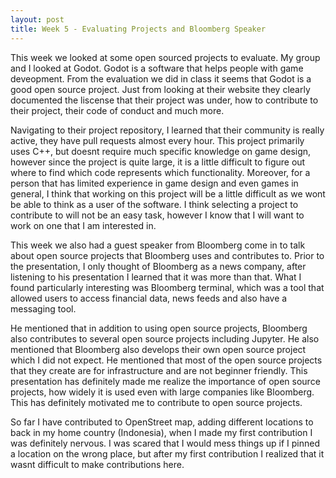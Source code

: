 ```yaml
---
layout: post
title: Week 5 - Evaluating Projects and Bloomberg Speaker
---
```


This week we looked at some open sourced projects to evaluate. My group and I looked at Godot. Godot is a software that helps
people with game deveopment. From the evaluation we did in class it seems that Godot is a good open source project. Just from 
looking at their website they clearly documented the liscense that their project was under, how to contribute to their project, 
their code of conduct and much more. 

Navigating to their project repository, I learned that their community is really active, they have pull requests almost every 
hour. This project primarily uses C++, but doesnt require much specific knowledge on game design, however since the project 
is quite large, it is a little difficult to figure out where to find which code represents which functionality. Moreover, 
for a person that has limited experience in game design and even games in general, I think that working on this project will be 
a little difficult as we wont be able to think as a user of the software. I think selecting a project to contribute to will
not be an easy task, however I know that I will want to work on one that I am interested in. 

This week we also had a guest speaker from Bloomberg come in to talk about open source projects that Bloomberg uses and contributes
to. Prior to the presentation, I only thought of Bloomberg as a news company, after listening to his presentation I learned that
it was more than that. What I found particularly interesting was Bloomberg terminal, which was a tool that allowed users to 
access financial data, news feeds and also have a messaging tool. 

He mentioned that in addition to using open source projects, Bloomberg also contributes to several open source projects including
Jupyter. He also mentioned that Bloomberg also develops their own open source project which I did not expect. He mentioned that
most of the open source projects that they create are for infrastructure and are not beginner friendly. This presentation 
has definitely made me realize the importance of open source projects, how widely it is used even with large companies like 
Bloomberg. This has definitely motivated me to contribute to open source projects. 

So far I have contributed to OpenStreet map, adding different locations to back in my home country (Indonesia), when I made my
first contribution I was definitely nervous. I was scared that I would mess things up if I pinned a location on the wrong place, 
but after my first contribution I realized that it wasnt difficult to make contributions here. 


